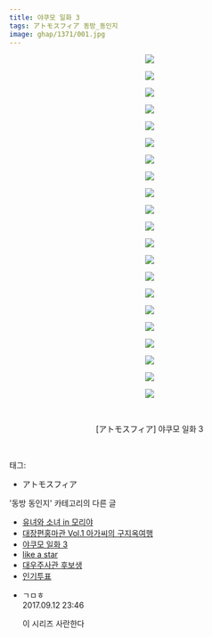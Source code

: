 ```yaml
---
title: 야쿠모 일화 3
tags: アトモスフィア 동방_동인지
image: ghap/1371/001.jpg
---
```

<div class="article">
<p style="text-align: center; clear: none; float: none;"><img src="{{ site.nasurl }}/ghap/1371/001.jpg"/></p>
<p style="text-align: center; clear: none; float: none;"><img src="{{ site.nasurl }}/ghap/1371/002.jpg"/></p>
<p style="text-align: center; clear: none; float: none;"><img src="{{ site.nasurl }}/ghap/1371/003.jpg"/></p>
<p style="text-align: center; clear: none; float: none;"><img src="{{ site.nasurl }}/ghap/1371/004.jpg"/></p>
<p style="text-align: center; clear: none; float: none;"><img src="{{ site.nasurl }}/ghap/1371/005.jpg"/></p>
<p style="text-align: center; clear: none; float: none;"><img src="{{ site.nasurl }}/ghap/1371/006.jpg"/></p>
<p style="text-align: center; clear: none; float: none;"><img src="{{ site.nasurl }}/ghap/1371/007.jpg"/></p>
<p style="text-align: center; clear: none; float: none;"><img src="{{ site.nasurl }}/ghap/1371/008.jpg"/></p>
<p style="text-align: center; clear: none; float: none;"><img src="{{ site.nasurl }}/ghap/1371/009.jpg"/></p>
<p style="text-align: center; clear: none; float: none;"><img src="{{ site.nasurl }}/ghap/1371/010.jpg"/></p>
<p style="text-align: center; clear: none; float: none;"><img src="{{ site.nasurl }}/ghap/1371/011.jpg"/></p>
<p style="text-align: center; clear: none; float: none;"><img src="{{ site.nasurl }}/ghap/1371/012.jpg"/></p>
<p style="text-align: center; clear: none; float: none;"><img src="{{ site.nasurl }}/ghap/1371/013.jpg"/></p>
<p style="text-align: center; clear: none; float: none;"><img src="{{ site.nasurl }}/ghap/1371/014.jpg"/></p>
<p style="text-align: center; clear: none; float: none;"><img src="{{ site.nasurl }}/ghap/1371/015.jpg"/></p>
<p style="text-align: center; clear: none; float: none;"><img src="{{ site.nasurl }}/ghap/1371/016.jpg"/></p>
<p style="text-align: center; clear: none; float: none;"><img src="{{ site.nasurl }}/ghap/1371/017.jpg"/></p>
<p style="text-align: center; clear: none; float: none;"><img src="{{ site.nasurl }}/ghap/1371/018.jpg"/></p>
<p style="text-align: center; clear: none; float: none;"><img src="{{ site.nasurl }}/ghap/1371/019.jpg"/></p>
<p style="text-align: center; clear: none; float: none;"><img src="{{ site.nasurl }}/ghap/1371/020.jpg"/></p>
<p style="text-align: center; clear: none; float: none;"><img src="{{ site.nasurl }}/ghap/1371/021.jpg"/></p>
<p style="text-align: center; clear: none; float: none;"><br/></p>
<p style="text-align: center; clear: none; float: none;">[アトモスフィア] 야쿠모 일화 3</p>
<p><br/></p>
</div><div class="tagTrail">
<p>태그: </p>
<ul>
<li>アトモスフィア</li>
</ul>
</div><div class="another">
<p>'동방 동인지' 카테고리의 다른 글</p>
<ul>
<li><a href="/2016-08-06-ghap_1373">유녀와 소녀 in 모리야</a></li>
<li><a href="/2016-08-06-ghap_1372">대장편홍마관 Vol.1 아가씨의 구지옥여행</a></li>
<li><a href="/2016-08-06-ghap_1371">야쿠모 일화 3</a></li>
<li><a href="/2016-08-05-ghap_1370">like a star</a></li>
<li><a href="/2016-08-05-ghap_1369">대우주사관 후보생</a></li>
<li><a href="/2016-08-05-ghap_1368">인기투표</a></li>
</ul>
</div><div class="cb_module cb_fluid">
<div class="cb_wrt cb_profile">
<div class="comment">
<ul>
<li class="cb_thumb_off" id="comment15081743">
<div class="cb_comment_area">
<div class="cb_info_area">
<div class="cb_section">
<span class="cb_nick_name">ㄱㅁㅎ</span>
</div>
<div class="cb_section">
<span class="cb_date">2017.09.12 23:46 </span>
</div>
</div>
<div class="cb_dsc_comment">
<p class="cb_dsc">
											이 시리즈 사란한다
										</p>
</div>
</div></li>
</ul>
</div>
</div><!-- commentList close -->
</div>